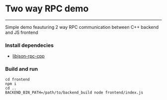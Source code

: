 # Two way RPC demo
---
Simple demo feauturing 2 way RPC communication between C++ backend and JS frontend


### Install dependecies
- [libjson-rpc-cpp](https://github.com/cinemast/libjson-rpc-cpp)

### Build and run

```
cd frontend
npm i
cd ..
BACKEND_BIN_PATH=/path/to/backend_build node frontend/index.js
```
